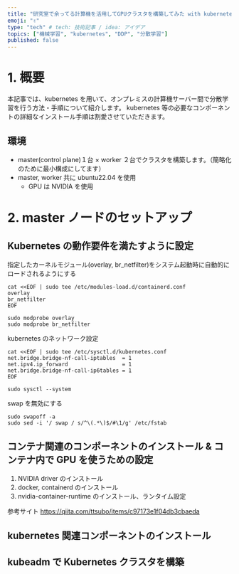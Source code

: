 ```yaml
---
title: "研究室で余ってる計算機を活用してGPUクラスタを構築してみた with kubernetes"
emoji: "✌️"
type: "tech" # tech: 技術記事 / idea: アイデア
topics: ["機械学習", "kubernetes", "DDP", "分散学習"]
published: false
---
```


# 1. 概要

本記事では、kubernetes を用いて、オンプレミスの計算機サーバー間で分散学習を行う方法・手順について紹介します。
kubernetes 等の必要なコンポーネントの詳細なインストール手順は割愛させていただきます。

## 環境

- master(control plane)１台 × worker ２台でクラスタを構築します。（簡略化のために最小構成にしてます）
- master, worker 共に ubuntu22.04 を使用
  - GPU は NVIDIA を使用

# 2. master ノードのセットアップ

## Kubernetes の動作要件を満たすように設定

指定したカーネルモジュール(overlay, br_netfilter)をシステム起動時に自動的にロードされるようにする

```
cat <<EOF | sudo tee /etc/modules-load.d/containerd.conf
overlay
br_netfilter
EOF

sudo modprobe overlay
sudo modprobe br_netfilter
```

kubernetes のネットワーク設定

```
cat <<EOF | sudo tee /etc/sysctl.d/kubernetes.conf
net.bridge.bridge-nf-call-iptables  = 1
net.ipv4.ip_forward                 = 1
net.bridge.bridge-nf-call-ip6tables = 1
EOF

sudo sysctl --system
```

swap を無効にする

```
sudo swapoff -a
sudo sed -i '/ swap / s/^\(.*\)$/#\1/g' /etc/fstab
```

## コンテナ関連のコンポーネントのインストール & コンテナ内で GPU を使うための設定

1. NVIDIA driver のインストール
2. docker, containerd のインストール
3. nvidia-container-runtime のインストール、ランタイム設定

参考サイト
https://qiita.com/ttsubo/items/c97173e1f04db3cbaeda

## kubernetes 関連コンポーネントのインストール

## kubeadm で Kubernetes クラスタを構築
